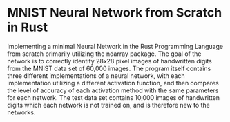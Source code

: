 # MNIST Neural Network from Scratch in Rust

Implementing a minimal Neural Network in the Rust Programming Language from scratch primarily utilizing the ndarray package. The goal of the network is to correctly identify 28x28 pixel images of handwritten digits from the MNIST data set of 60,000 images.
The program itself contains three different implementations of a neural network, with each implementation utilizing a different activation function, and then compares the level of accuracy of each activation method with the same parameters for each network.
The test data set contains 10,000 images of handwritten digits which each network is not trained on, and is therefore new to the networks.
